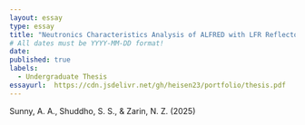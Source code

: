 ```yaml
---
layout: essay
type: essay
title: "Neutronics Characteristics Analysis of ALFRED with LFR Reflector Comparison and Evaluation of a Conceptual MPRR Using OpenMC"
# All dates must be YYYY-MM-DD format!
date:
published: true
labels:
  - Undergraduate Thesis
essayurl:  https://cdn.jsdelivr.net/gh/heisen23/portfolio/thesis.pdf
---
```


Sunny, A. A., Shuddho, S. S., & Zarin, N. Z. (2025)
